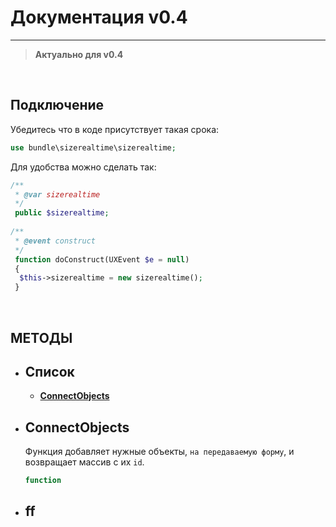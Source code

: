 # Документация v0.4
---------------
> **Актуально для v0.4**

<br>

## Подключение
Убедитесь что в коде присутствует такая срока:
```php
use bundle\sizerealtime\sizerealtime;
```
Для удобства можно сделать так:
```php
/**
 * @var sizerealtime
 */
 public $sizerealtime;
    
/**
 * @event construct 
 */
 function doConstruct(UXEvent $e = null)
 {   
  $this->sizerealtime = new sizerealtime();  
 }
```

<br>

## МЕТОДЫ
* ## Список
  * [**СonnectObjects**](#connectobjects)
* ## ConnectObjects
  Функция добавляет нужные объекты, `на передаваемую форму`,  и возвращает массив с их `id`.
  ```php 
  function
  ```
* ## ff
